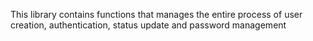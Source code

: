 This library contains functions that manages the entire process of user creation, authentication, status update and password management